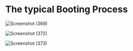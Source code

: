 # The typical Booting Process
![Screenshot (369)](https://github.com/mahtokamal/OS_foundational_concepts/assets/62587491/d8bb3dcc-3b41-43f9-8399-e1ec97cb06ab)

![Screenshot (372)](https://github.com/mahtokamal/OS_foundational_concepts/assets/62587491/234fed7f-a701-42a5-9e26-a9fadd66de2e)

![Screenshot (373)](https://github.com/mahtokamal/OS_foundational_concepts/assets/62587491/6e68b5ec-a0ef-4ed7-92ac-9d0d4ea5485b)
